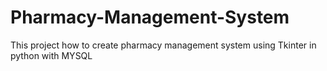 # Pharmacy-Management-System
This project how to create pharmacy management system using Tkinter in python with MYSQL
